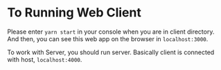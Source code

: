 # To Running Web Client

Please enter `yarn start` in your console when you are in client directory.
And then, you can see this web app on the browser in `localhost:3000`.

To work with Server, you should run server.
Basically client is connected with host, `localhost:4000`.